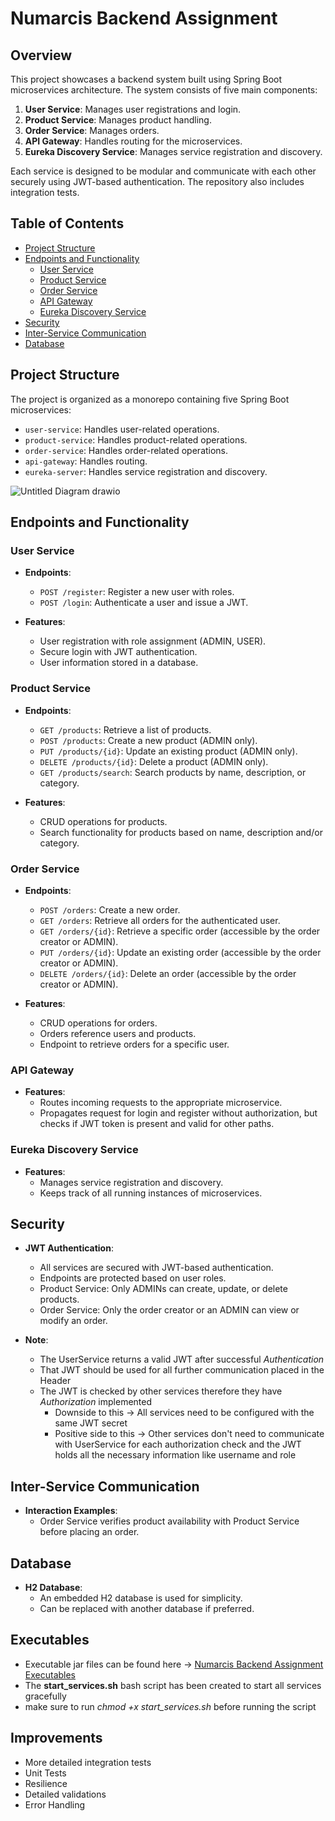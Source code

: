 # Numarcis Backend Assignment

## Overview

This project showcases a backend system built using Spring Boot microservices architecture. The system consists of five main components:

1. **User Service**: Manages user registrations and login.
2. **Product Service**: Manages product handling.
3. **Order Service**: Manages orders.
4. **API Gateway**: Handles routing for the microservices.
5. **Eureka Discovery Service**: Manages service registration and discovery.

Each service is designed to be modular and communicate with each other securely using JWT-based authentication. 
The repository also includes integration tests.

## Table of Contents

- [Project Structure](#project-structure)
- [Endpoints and Functionality](#endpoints-and-functionality)
  - [User Service](#user-service)
  - [Product Service](#product-service)
  - [Order Service](#order-service)
  - [API Gateway](#api-gateway)
  - [Eureka Discovery Service](#eureka-discovery-service)
- [Security](#security)
- [Inter-Service Communication](#inter-service-communication)
- [Database](#database)

## Project Structure

The project is organized as a monorepo containing five Spring Boot microservices:

- `user-service`: Handles user-related operations.
- `product-service`: Handles product-related operations.
- `order-service`: Handles order-related operations.
- `api-gateway`: Handles routing.
- `eureka-server`: Handles service registration and discovery.

![Untitled Diagram drawio](https://github.com/filiph-r/Numarcis-Backend-Assignment/assets/48492507/8214e767-6756-4af4-8789-60a3ae82ccef)


## Endpoints and Functionality

### User Service

- **Endpoints**:
  - `POST /register`: Register a new user with roles.
  - `POST /login`: Authenticate a user and issue a JWT.

- **Features**:
  - User registration with role assignment (ADMIN, USER).
  - Secure login with JWT authentication.
  - User information stored in a database.

### Product Service

- **Endpoints**:
  - `GET /products`: Retrieve a list of products.
  - `POST /products`: Create a new product (ADMIN only).
  - `PUT /products/{id}`: Update an existing product (ADMIN only).
  - `DELETE /products/{id}`: Delete a product (ADMIN only).
  - `GET /products/search`: Search products by name, description, or category.

- **Features**:
  - CRUD operations for products.
  - Search functionality for products based on name, description and/or category.

### Order Service

- **Endpoints**:
  - `POST /orders`: Create a new order.
  - `GET /orders`: Retrieve all orders for the authenticated user.
  - `GET /orders/{id}`: Retrieve a specific order (accessible by the order creator or ADMIN).
  - `PUT /orders/{id}`: Update an existing order (accessible by the order creator or ADMIN).
  - `DELETE /orders/{id}`: Delete an order (accessible by the order creator or ADMIN).

- **Features**:
  - CRUD operations for orders.
  - Orders reference users and products.
  - Endpoint to retrieve orders for a specific user.

### API Gateway

- **Features**:
  - Routes incoming requests to the appropriate microservice.
  - Propagates request for login and register without authorization, but checks if JWT token is present and valid for other paths.

### Eureka Discovery Service

- **Features**:
  - Manages service registration and discovery.
  - Keeps track of all running instances of microservices.

## Security

- **JWT Authentication**:
  - All services are secured with JWT-based authentication.
  - Endpoints are protected based on user roles.
  - Product Service: Only ADMINs can create, update, or delete products.
  - Order Service: Only the order creator or an ADMIN can view or modify an order.
 
- **Note**:
  - The UserService returns a valid JWT after successful *Authentication*
  - That JWT should be used for all further communication placed in the Header
  - The JWT is checked by other services therefore they have *Authorization* implemented
      - Downside to this -> All services need to be configured with the same JWT secret
      - Positive side to this -> Other services don't need to communicate with UserService for each authorization check and the JWT holds all the necessary information like username and role

## Inter-Service Communication

- **Interaction Examples**:
  - Order Service verifies product availability with Product Service before placing an order.

## Database

- **H2 Database**:
  - An embedded H2 database is used for simplicity.
  - Can be replaced with another database if preferred.

## Executables

- Executable jar files can be found here -> [Numarcis Backend Assignment Executables](https://github.com/filiph-r/Numarcis-Backend-Assignment/tree/main/Executables)
- The **start_services.sh** bash script has been created to start all services gracefully
- make sure to run *chmod +x start_services.sh* before running the script

## Improvements

- More detailed integration tests
- Unit Tests
- Resilience
- Detailed validations
- Error Handling

